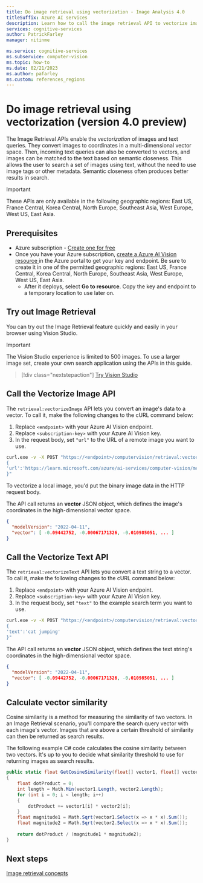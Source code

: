 ```yaml
---
title: Do image retrieval using vectorization - Image Analysis 4.0
titleSuffix: Azure AI services
description: Learn how to call the image retrieval API to vectorize image and search terms.
services: cognitive-services
author: PatrickFarley
manager: nitinme

ms.service: cognitive-services
ms.subservice: computer-vision
ms.topic: how-to
ms.date: 02/21/2023
ms.author: pafarley
ms.custom: references_regions
---
```


# Do image retrieval using vectorization (version 4.0 preview)

The Image Retrieval APIs enable the _vectorization_ of images and text queries. They convert images to coordinates in a multi-dimensional vector space. Then, incoming text queries can also be converted to vectors, and images can be matched to the text based on semantic closeness. This allows the user to search a set of images using text, without the need to use image tags or other metadata. Semantic closeness often produces better results in search.

> [!IMPORTANT]
> These APIs are only available in the following geographic regions: East US, France Central, Korea Central, North Europe, Southeast Asia, West Europe, West US, East Asia.

## Prerequisites

* Azure subscription - [Create one for free](https://azure.microsoft.com/free/cognitive-services)
* Once you have your Azure subscription, <a href="https://portal.azure.com/#create/Microsoft.CognitiveServicesComputerVision"  title="Create a Azure AI Vision resource"  target="_blank">create a Azure AI Vision resource </a> in the Azure portal to get your key and endpoint. Be sure to create it in one of the permitted geographic regions: East US, France Central, Korea Central, North Europe, Southeast Asia, West Europe, West US, East Asia. 
   * After it deploys, select **Go to resource**. Copy the key and endpoint to a temporary location to use later on.

## Try out Image Retrieval

You can try out the Image Retrieval feature quickly and easily in your browser using Vision Studio.

> [!IMPORTANT]
> The Vision Studio experience is limited to 500 images. To use a larger image set, create your own search application using the APIs in this guide.

> [!div class="nextstepaction"]
> [Try Vision Studio](https://portal.vision.cognitive.azure.com/)

## Call the Vectorize Image API

The `retrieval:vectorizeImage` API lets you convert an image's data to a vector. To call it, make the following changes to the cURL command below:

1. Replace `<endpoint>` with your Azure AI Vision endpoint.
1. Replace `<subscription-key>` with your Azure AI Vision key.
1. In the request body, set `"url"` to the URL of a remote image you want to use.

```bash
curl.exe -v -X POST "https://<endpoint>/computervision/retrieval:vectorizeImage?api-version=2023-02-01-preview&modelVersion=latest" -H "Content-Type: application/json" -H "Ocp-Apim-Subscription-Key: <subscription-key>" --data-ascii "
{
'url':'https://learn.microsoft.com/azure/ai-services/computer-vision/media/quickstarts/presentation.png'
}"
```

To vectorize a local image, you'd put the binary image data in the HTTP request body.

The API call returns an **vector** JSON object, which defines the image's coordinates in the high-dimensional vector space.

```json
{ 
  "modelVersion": "2022-04-11", 
  "vector": [ -0.09442752, -0.00067171326, -0.010985051, ... ] 
}
``` 

## Call the Vectorize Text API

The `retrieval:vectorizeText` API lets you convert a text string to a vector. To call it, make the following changes to the cURL command below:

1. Replace `<endpoint>` with your Azure AI Vision endpoint.
1. Replace `<subscription-key>` with your Azure AI Vision key.
1. In the request body, set `"text"` to the example search term you want to use.

```bash
curl.exe -v -X POST "https://<endpoint>/computervision/retrieval:vectorizeText?api-version=2023-02-01-preview&modelVersion=latest" -H "Content-Type: application/json" -H "Ocp-Apim-Subscription-Key: <subscription-key>" --data-ascii "
{
'text':'cat jumping'
}"
```

The API call returns an **vector** JSON object, which defines the text string's coordinates in the high-dimensional vector space.

```json
{ 
  "modelVersion": "2022-04-11", 
  "vector": [ -0.09442752, -0.00067171326, -0.010985051, ... ] 
}
```

## Calculate vector similarity

Cosine similarity is a method for measuring the similarity of two vectors. In an Image Retrieval scenario, you'll compare the search query vector with each image's vector. Images that are above a certain threshold of similarity can then be returned as search results.

The following example C# code calculates the cosine similarity between two vectors. It's up to you to decide what similarity threshold to use for returning images as search results.

```csharp
public static float GetCosineSimilarity(float[] vector1, float[] vector2)
{ 
    float dotProduct = 0; 
    int length = Math.Min(vector1.Length, vector2.Length); 
    for (int i = 0; i < length; i++) 
    { 
        dotProduct += vector1[i] * vector2[i]; 
    } 
    float magnitude1 = Math.Sqrt(vector1.Select(x => x * x).Sum());
    float magnitude2 = Math.Sqrt(vector2.Select(x => x * x).Sum());
    
    return dotProduct / (magnitude1 * magnitude2);
}
```

## Next steps

[Image retrieval concepts](../concept-image-retrieval.md)
